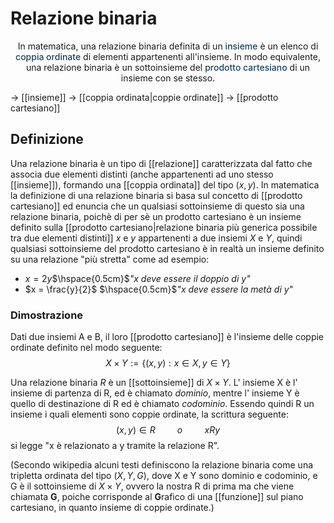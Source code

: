 # Relazione binaria
<div align="center">In matematica, una relazione binaria definita di un <span style="color: #154360; font-weight: 500">insieme</span> è un elenco di <span style="color: #154360; font-weight: 500">coppia ordinate</span> di elementi appartenenti all'insieme. In modo equivalente, una relazione binaria è un sottoinsieme del <span style="color: #154360; font-weight: 500">prodotto cartesiano</span> di un insieme con se stesso.</div>

$\rightarrow$ [[insieme]]
$\rightarrow$ [[coppia ordinata|coppie ordinate]]
$\rightarrow$ [[prodotto cartesiano]]

## Definizione
Una relazione binaria è un tipo di [[relazione]] caratterizzata dal fatto che associa due elementi distinti (anche appartenenti ad uno stesso [[insieme]]), formando una [[coppia ordinata]] del tipo $(x,y)$.
In matematica la definizione di una relazione binaria si basa sul concetto di [[prodotto cartesiano]] ed enuncia che un qualsiasi sottoinsieme di questo sia una relazione binaria, poichè di per sè un prodotto cartesiano è un insieme definito sulla [[prodotto cartesiano|relazione binaria più generica possibile tra due elementi distinti]] $x$ e $y$ appartenenti a due insiemi $X$ e $Y$, quindi qualsiasi sottoinsieme del prodotto cartesiano è in realtà un insieme definito su una relazione "più stretta" come ad esempio:
- $x = 2y$$\hspace{0.5cm}$*"$x$ deve essere il doppio di $y$"*
- $x = \frac{y}{2}$ $\hspace{0.5cm}$*"$x$ deve essere la metà di $y$"*

### Dimostrazione

Dati due insiemi A e B, il loro [[prodotto cartesiano]] è l'insieme delle coppie ordinate definito nel modo seguente:
$$ X \times Y := \{(x,y) : x \in X , y \in Y\} $$

Una relazione binaria *R* è un [[sottoinsieme]] di $X \times Y$. L' insieme X è l' insieme di partenza di R, ed è chiamato *dominio*, mentre l' insieme Y è quello di destinazione di R ed è chiamato *codominio*.
Essendo quindi R un insieme i quali elementi sono coppie ordinate, la scrittura seguente:
$$(x,y) \in R \hspace{1cm} \textit{o} \hspace{1cm} xRy$$
si legge "x è relazionato a y tramite la relazione R".



(Secondo wikipedia alcuni testi definiscono la relazione binaria come una tripletta ordinata del tipo $(X,Y,G)$, dove X e Y sono dominio e codominio, e G è il sottoinsieme di $X \times Y$, ovvero la nostra R di prima ma che viene chiamata **G**, poiche corrisponde al **G**rafico di una [[funzione]] sul piano cartesiano, in quanto insieme di coppie ordinate.)